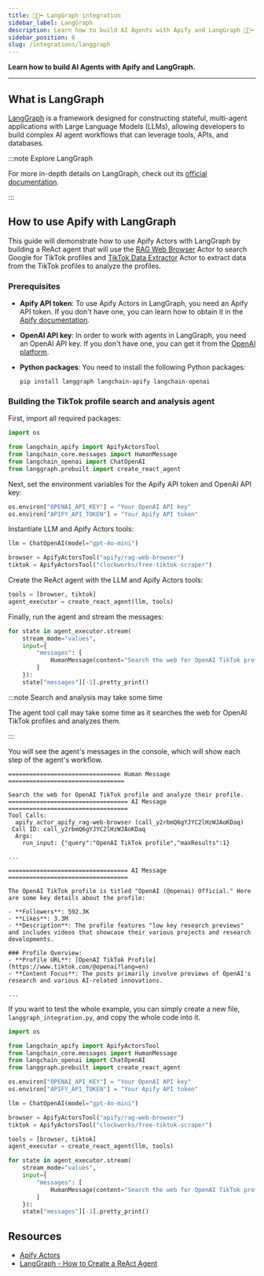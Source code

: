 ```yaml
---
title: 🦜🔘➡️ LangGraph integration
sidebar_label: LangGraph
description: Learn how to build AI Agents with Apify and LangGraph 🦜🔘➡️.
sidebar_position: 6
slug: /integrations/langgraph
---
```


**Learn how to build AI Agents with Apify and LangGraph.**

---

## What is LangGraph

[LangGraph](https://www.langchain.com/langgraph) is a framework designed for constructing stateful, multi-agent applications with Large Language Models (LLMs), allowing developers to build complex AI agent workflows that can leverage tools, APIs, and databases.

:::note Explore LangGraph

For more in-depth details on LangGraph, check out its [official documentation](https://langchain-ai.github.io/langgraph/).

:::

## How to use Apify with LangGraph

This guide will demonstrate how to use Apify Actors with LangGraph by building a ReAct agent that will use the [RAG Web Browser](https://apify.com/apify/rag-web-browser) Actor to search Google for TikTok profiles and [TikTok Data Extractor](https://apify.com/clockworks/free-tiktok-scraper) Actor to extract data from the TikTok profiles to analyze the profiles.

### Prerequisites

- **Apify API token**: To use Apify Actors in LangGraph, you need an Apify API token. If you don't have one, you can learn how to obtain it in the [Apify documentation](https://docs.apify.com/platform/integrations/api).

- **OpenAI API key**: In order to work with agents in LangGraph, you need an OpenAI API key. If you don't have one, you can get it from the [OpenAI platform](https://platform.openai.com/account/api-keys).

- **Python packages**:  You need to install the following Python packages:

    ```shell
    pip install langgraph langchain-apify langchain-openai
    ```

### Building the TikTok profile search and analysis agent

First, import all required packages:

```python
import os

from langchain_apify import ApifyActorsTool
from langchain_core.messages import HumanMessage
from langchain_openai import ChatOpenAI
from langgraph.prebuilt import create_react_agent
```

Next, set the environment variables for the Apify API token and OpenAI API key:

```python
os.environ["OPENAI_API_KEY"] = "Your OpenAI API key"
os.environ["APIFY_API_TOKEN"] = "Your Apify API token"
```

Instantiate LLM and Apify Actors tools:

```python
llm = ChatOpenAI(model="gpt-4o-mini")

browser = ApifyActorsTool("apify/rag-web-browser")
tiktok = ApifyActorsTool("clockworks/free-tiktok-scraper")
```

Create the ReAct agent with the LLM and Apify Actors tools:

```python
tools = [browser, tiktok]
agent_executor = create_react_agent(llm, tools)
```

Finally, run the agent and stream the messages:

```python
for state in agent_executor.stream(
    stream_mode="values",
    input={
        "messages": [
            HumanMessage(content="Search the web for OpenAI TikTok profile and analyze their profile.")
        ]
    }):
    state["messages"][-1].pretty_print()
```

:::note Search and analysis may take some time

The agent tool call may take some time as it searches the web for OpenAI TikTok profiles and analyzes them.

:::

You will see the agent's messages in the console, which will show each step of the agent's workflow.

```text
================================ Human Message =================================

Search the web for OpenAI TikTok profile and analyze their profile.
================================== AI Message ==================================
Tool Calls:
  apify_actor_apify_rag-web-browser (call_y2rbmQ6gYJYC2lHzWJAoKDaq)
 Call ID: call_y2rbmQ6gYJYC2lHzWJAoKDaq
  Args:
    run_input: {"query":"OpenAI TikTok profile","maxResults":1}

...

================================== AI Message ==================================

The OpenAI TikTok profile is titled "OpenAI (@openai) Official." Here are some key details about the profile:

- **Followers**: 592.3K
- **Likes**: 3.3M
- **Description**: The profile features "low key research previews" and includes videos that showcase their various projects and research developments.

### Profile Overview:
- **Profile URL**: [OpenAI TikTok Profile](https://www.tiktok.com/@openai?lang=en)
- **Content Focus**: The posts primarily involve previews of OpenAI's research and various AI-related innovations.

...

```


If you want to test the whole example, you can simply create a new file, `langgraph_integration.py`, and copy the whole code into it.

```python
import os

from langchain_apify import ApifyActorsTool
from langchain_core.messages import HumanMessage
from langchain_openai import ChatOpenAI
from langgraph.prebuilt import create_react_agent

os.environ["OPENAI_API_KEY"] = "Your OpenAI API key"
os.environ["APIFY_API_TOKEN"] = "Your Apify API token"

llm = ChatOpenAI(model="gpt-4o-mini")

browser = ApifyActorsTool("apify/rag-web-browser")
tiktok = ApifyActorsTool("clockworks/free-tiktok-scraper")

tools = [browser, tiktok]
agent_executor = create_react_agent(llm, tools)

for state in agent_executor.stream(
    stream_mode="values",
    input={
        "messages": [
            HumanMessage(content="Search the web for OpenAI TikTok profile and analyze their profile.")
        ]
    }):
    state["messages"][-1].pretty_print()
```

## Resources

- [Apify Actors](https://docs.apify.com/platform/actors)
- [LangGraph - How to Create a ReAct Agent](https://langchain-ai.github.io/langgraph/how-tos/create-react-agent/)
